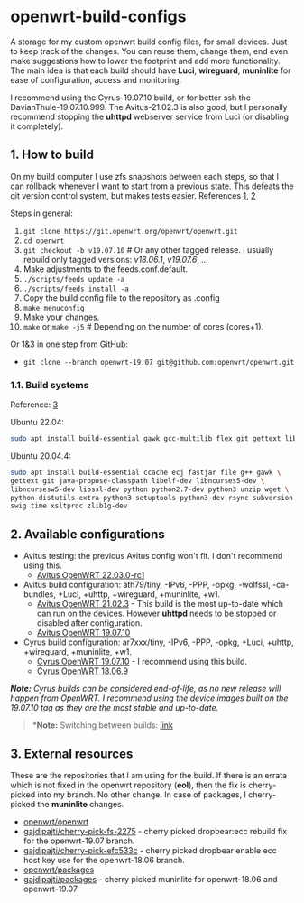 # openwrt-build-configs

A storage for my custom openwrt build config files, for small devices. Just to keep track of the changes. You can reuse them, change them, end even make suggestions how to lower the footprint and add more functionality. The main idea is that each build should have **Luci**, **wireguard**, **muninlite** for ease of configuration, access and monitoring.

I recommend using the Cyrus-19.07.10 build, or for better ssh the DavianThule-19.07.10.999. The Avitus-21.02.3 is also good, but I personally recommend stopping the **uhttpd** webserver service from Luci (or disabling it completely).

## 1. How to build

On my build computer I use zfs snapshots between each steps, so that I can rollback whenever I want to start from a previous state. This defeats the git version control system, but makes tests easier. References [1](https://gist.github.com/chankruze/dee8c2ba31c338a60026e14e3383f981), [2](https://openwrt.org/docs/guide-developer/toolchain/use-buildsystem)

Steps in general:

1. ```git clone https://git.openwrt.org/openwrt/openwrt.git```
2. ```cd openwrt```
3. ```git checkout -b v19.07.10``` # Or any other tagged release. I usually rebuild only tagged versions: *v18.06.1*, *v19.07.6*, *...*
4. Make adjustments to the feeds.conf.default.
5. ```./scripts/feeds update -a```
6. ```./scripts/feeds install -a```
7. Copy the build config file to the repository as .config
8. ```make menuconfig```
9. Make your changes.
10. ```make``` or ```make -j5``` # Depending on the number of cores (cores+1).

Or 1&3 in one step from GitHub:
* ```git clone --branch openwrt-19.07 git@github.com:openwrt/openwrt.git```

### 1.1. Build systems

Reference: [3](https://openwrt.org/docs/guide-developer/toolchain/install-buildsystem)

Ubuntu 22.04:

```sh
sudo apt install build-essential gawk gcc-multilib flex git gettext libncurses5-dev libssl-dev python3-distutils zlib1g-dev
```

Ubuntu 20.04.4:

```sh
sudo apt install build-essential ccache ecj fastjar file g++ gawk \
gettext git java-propose-classpath libelf-dev libncurses5-dev \
libncursesw5-dev libssl-dev python python2.7-dev python3 unzip wget \
python-distutils-extra python3-setuptools python3-dev rsync subversion \
swig time xsltproc zlib1g-dev 
```

## 2. Available configurations

* Avitus testing: the previous Avitus config won't fit. I don't recommend using this.
  * [Avitus OpenWRT 22.03.0-rc1](./tiny-avitus-22.03/README.md)
* Avitus build configuration: ath79/tiny, -IPv6, -PPP, -opkg, -wolfssl, -ca-bundles, +Luci, +uhttp, +wireguard, +muninlite, +w1.
  * [Avitus OpenWRT 21.02.3](./tiny-avitus-21.02/README.md) - This build is the most up-to-date which can run on the devices. However **uhttpd** needs to be stopped or disabled after configuration.
  * [Avitus OpenWRT 19.07.10](./tiny-avitus-19.07/README.md)
* Cyrus build configuration: ar7xxx/tiny, -IPv6, -PPP, -opkg, +Luci, +uhttp, +wireguard, +muninlite, +w1.
  * [Cyrus OpenWRT 19.07.10](./tiny-cyrus-19.07/README.md) - I recommend using this build.
  * [Cyrus OpenWRT 18.06.9](./tiny-cyrus-18.06/README.md)

***Note:** Cyrus builds can be considered end-of-life, as no new release will happen from OpenWRT. I recommend using the device images built on the 19.07.10 tag as they are the most stable and up-to-date.*

> ***Note:** Switching between builds: [link](https://openwrt.org/docs/guide-user/installation/ar71xx.to.ath79)

## 3. External resources

These are the repositories that I am using for the build. If there is an errata which is not fixed in the openwrt repository (**eol**), then the fix is cherry-picked into my branch. No other change. In case of packages, I cherry-picked the **muninlite** changes.

* [openwrt/openwrt](https://github.com/openwrt/openwrt)
* [gajdipajti/cherry-pick-fs-2275](https://github.com/gajdipajti/openwrt/tree/cherry-pick-fs-2275) - cherry picked dropbear:ecc rebuild fix for the openwrt-19.07 branch.
* [gajdipajti/cherry-pick-efc533c](https://github.com/gajdipajti/openwrt/tree/cherry-pick-eccfix) - cherry picked dropbear enable ecc host key use for the openwrt-18.06 branch.
* [openwrt/packages](https://github.com/openwrt/packages)
* [gajdipajti/packages](https://github.com/gajdipajti/packages) - cherry picked muninlite for openwrt-18.06 and openwrt-19.07 
